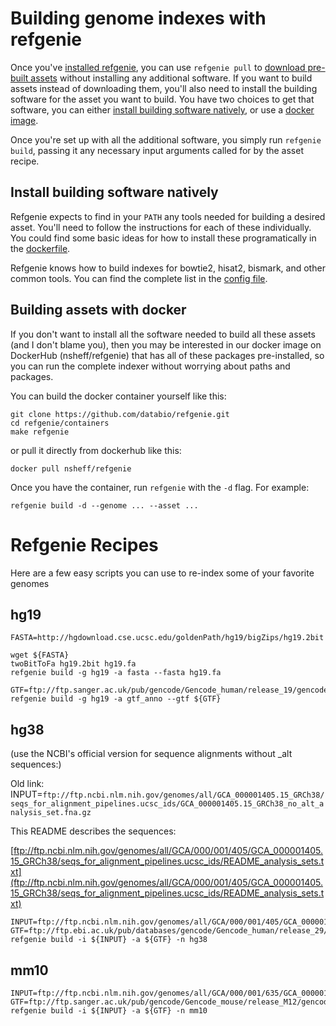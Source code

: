 # Building genome indexes with refgenie

Once you've [installed refgenie](install.md), you can use `refgenie pull` to [download pre-built assets](download.md) without installing any additional software. If you want to build assets instead of downloading them, you'll also need to install the building software for the asset you want to build. You have two choices to get that software, you can either [install building software natively](#install_building_software_natively), or use a [docker image](#docker).

Once you're set up with all the additional software, you simply run `refgenie build`, passing it any necessary input arguments called for by the asset recipe.

## Install building software natively

Refgenie expects to find in your `PATH` any tools needed for building a desired asset. You'll need to follow the instructions for each of these individually. You could find some basic ideas for how to install these programatically in the [dockerfile](https://github.com/databio/refgenie/blob/dev/containers/Dockerfile_refgenie).

Refgenie knows how to build indexes for bowtie2, hisat2, bismark, and other common tools. You can find the complete list in the [config file](https://github.com/databio/refgenie/blob/dev/refgenie/refgenie.yaml).

## Building assets with docker

If you don't want to install all the software needed to build all these assets (and I don't blame you), then you may be interested in our docker image on DockerHub (nsheff/refgenie) that has all of these packages pre-installed, so you can run the complete indexer without worrying about paths and packages. 

You can build the docker container yourself like this:

```
git clone https://github.com/databio/refgenie.git
cd refgenie/containers
make refgenie
```

or pull it directly from dockerhub like this:

```
docker pull nsheff/refgenie
```

Once you have the container, run `refgenie` with the `-d` flag. For example:

```
refgenie build -d --genome ... --asset ...
```

# Refgenie Recipes

Here are a few easy scripts you can use to re-index some of your favorite genomes

## hg19

```console
FASTA=http://hgdownload.cse.ucsc.edu/goldenPath/hg19/bigZips/hg19.2bit

wget ${FASTA}
twoBitToFa hg19.2bit hg19.fa
refgenie build -g hg19 -a fasta --fasta hg19.fa
```

```
GTF=ftp://ftp.sanger.ac.uk/pub/gencode/Gencode_human/release_19/gencode.v19.annotation.gtf.gz
refgenie build -g hg19 -a gtf_anno --gtf ${GTF}
```

## hg38
(use the NCBI's official version for sequence alignments without _alt sequences:)

Old link: INPUT=`ftp://ftp.ncbi.nlm.nih.gov/genomes/all/GCA_000001405.15_GRCh38/seqs_for_alignment_pipelines.ucsc_ids/GCA_000001405.15_GRCh38_no_alt_analysis_set.fna.gz`

This README describes the sequences: 

[ftp://ftp.ncbi.nlm.nih.gov/genomes/all/GCA/000/001/405/GCA_000001405.15_GRCh38/seqs_for_alignment_pipelines.ucsc_ids/README_analysis_sets.txt](ftp://ftp.ncbi.nlm.nih.gov/genomes/all/GCA/000/001/405/GCA_000001405.15_GRCh38/seqs_for_alignment_pipelines.ucsc_ids/README_analysis_sets.txt)

```console
INPUT=ftp://ftp.ncbi.nlm.nih.gov/genomes/all/GCA/000/001/405/GCA_000001405.15_GRCh38/seqs_for_alignment_pipelines.ucsc_ids/GCA_000001405.15_GRCh38_no_alt_analysis_set.fna.gz
GTF=ftp://ftp.ebi.ac.uk/pub/databases/gencode/Gencode_human/release_29/gencode.v29.primary_assembly.annotation.gtf.gz
refgenie build -i ${INPUT} -a ${GTF} -n hg38
```

## mm10

```console
INPUT=ftp://ftp.ncbi.nlm.nih.gov/genomes/all/GCA/000/001/635/GCA_000001635.5_GRCm38.p3/seqs_for_alignment_pipelines.ucsc_ids/GCA_000001635.5_GRCm38.p3_no_alt_analysis_set.fna.gz
GTF=ftp://ftp.sanger.ac.uk/pub/gencode/Gencode_mouse/release_M12/gencode.vM12.primary_assembly.annotation.gtf.gz
refgenie build -i ${INPUT} -a ${GTF} -n mm10
```
